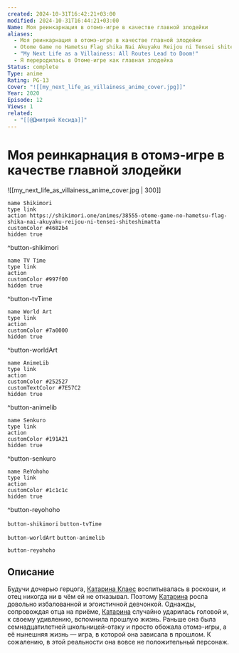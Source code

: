 ```yaml
---
created: 2024-10-31T16:42:21+03:00
modified: 2024-10-31T16:44:21+03:00
Name: Моя реинкарнация в отомэ-игре в качестве главной злодейки
aliases:
  - Моя реинкарнация в отомэ-игре в качестве главной злодейки
  - Otome Game no Hametsu Flag shika Nai Akuyaku Reijou ni Tensei shiteshimatta...
  - "My Next Life as a Villainess: All Routes Lead to Doom!"
  - Я переродилась в Отоме-игре как главная злодейка
Status: complete
Type: anime
Rating: PG-13
Cover: "![[my_next_life_as_villainess_anime_cover.jpg]]"
Year: 2020
Episode: 12
Views: 1
related:
  - "[[@Дмитрий Кесида]]"
---
```


# Моя реинкарнация в отомэ-игре в качестве главной злодейки

![[my_next_life_as_villainess_anime_cover.jpg | 300]]

```button
name Shikimori
type link
action https://shikimori.one/animes/38555-otome-game-no-hametsu-flag-shika-nai-akuyaku-reijou-ni-tensei-shiteshimatta
customColor #4682b4
hidden true
```
^button-shikimori

```button
name TV Time
type link
action 
customColor #997f00
hidden true
```
^button-tvTime

```button
name World Art
type link
action 
customColor #7a0000
hidden true
```
^button-worldArt

```button
name AnimeLib
type link
action 
customColor #252527
customTextColor #7E57C2
hidden true
```
^button-animelib

```button
name Senkuro
type link
action 
customColor #191A21
hidden true
```
^button-senkuro

```button
name ReYohoho
type link
action 
customColor #1c1c1c
hidden true
```
^button-reyohoho



`button-shikimori` `button-tvTime`

`button-worldArt` `button-animelib`

`button-reyohoho`

## Описание

Будучи дочерью герцога, [Катарина Клаес](https://shikimori.one/characters/159166-catarina-claes) воспитывалась в роскоши, и отец никогда ни в чём ей не отказывал. Поэтому [Катарина](https://shikimori.one/characters/159166-catarina-claes) росла довольно избалованной и эгоистичной девчонкой. Однажды, сопровождая отца на приёме, [Катарина](https://shikimori.one/characters/159166-catarina-claes) случайно ударилась головой и, к своему удивлению, вспомнила прошлую жизнь. Раньше она была семнадцатилетней школьницей-отаку и просто обожала отомэ-игры, а её нынешняя жизнь — игра, в которой она зависала в прошлом. К сожалению, в этой реальности она вовсе не положительный персонаж.
